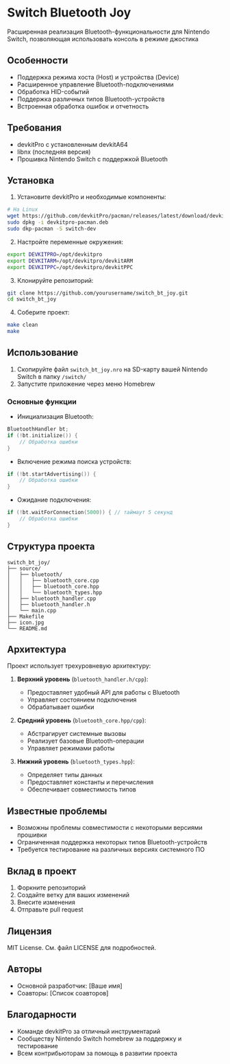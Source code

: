# Switch Bluetooth Joy

Расширенная реализация Bluetooth-функциональности для Nintendo Switch, позволяющая использовать консоль в режиме джостика

## Особенности

- Поддержка режима хоста (Host) и устройства (Device)
- Расширенное управление Bluetooth-подключениями
- Обработка HID-событий
- Поддержка различных типов Bluetooth-устройств
- Встроенная обработка ошибок и отчетность

## Требования

- devkitPro с установленным devkitA64
- libnx (последняя версия)
- Прошивка Nintendo Switch с поддержкой Bluetooth

## Установка

1. Установите devkitPro и необходимые компоненты:
```bash
# На Linux
wget https://github.com/devkitPro/pacman/releases/latest/download/devkitpro-pacman.deb
sudo dpkg -i devkitpro-pacman.deb
sudo dkp-pacman -S switch-dev
```

2. Настройте переменные окружения:
```bash
export DEVKITPRO=/opt/devkitpro
export DEVKITARM=/opt/devkitpro/devkitARM
export DEVKITPPC=/opt/devkitpro/devkitPPC
```

3. Клонируйте репозиторий:
```bash
git clone https://github.com/yourusername/switch_bt_joy.git
cd switch_bt_joy
```

4. Соберите проект:
```bash
make clean
make
```

## Использование

1. Скопируйте файл `switch_bt_joy.nro` на SD-карту вашей Nintendo Switch в папку `/switch/`
2. Запустите приложение через меню Homebrew

### Основные функции

- Инициализация Bluetooth:
```cpp
BluetoothHandler bt;
if (!bt.initialize()) {
    // Обработка ошибки
}
```

- Включение режима поиска устройств:
```cpp
if (!bt.startAdvertising()) {
    // Обработка ошибки
}
```

- Ожидание подключения:
```cpp
if (!bt.waitForConnection(5000)) { // таймаут 5 секунд
    // Обработка ошибки
}
```

## Структура проекта

```
switch_bt_joy/
├── source/
│   ├── bluetooth/
│   │   ├── bluetooth_core.cpp
│   │   ├── bluetooth_core.hpp
│   │   └── bluetooth_types.hpp
│   ├── bluetooth_handler.cpp
│   ├── bluetooth_handler.h
│   └── main.cpp
├── Makefile
├── icon.jpg
└── README.md
```

## Архитектура

Проект использует трехуровневую архитектуру:

1. **Верхний уровень** (`bluetooth_handler.h/cpp`):
   - Предоставляет удобный API для работы с Bluetooth
   - Управляет состоянием подключения
   - Обрабатывает ошибки

2. **Средний уровень** (`bluetooth_core.hpp/cpp`):
   - Абстрагирует системные вызовы
   - Реализует базовые Bluetooth-операции
   - Управляет режимами работы

3. **Нижний уровень** (`bluetooth_types.hpp`):
   - Определяет типы данных
   - Предоставляет константы и перечисления
   - Обеспечивает совместимость типов

## Известные проблемы

- Возможны проблемы совместимости с некоторыми версиями прошивки
- Ограниченная поддержка некоторых типов Bluetooth-устройств
- Требуется тестирование на различных версиях системного ПО

## Вклад в проект

1. Форкните репозиторий
2. Создайте ветку для ваших изменений
3. Внесите изменения
4. Отправьте pull request

## Лицензия

MIT License. См. файл LICENSE для подробностей.

## Авторы

- Основной разработчик: [Ваше имя]
- Соавторы: [Список соавторов]

## Благодарности

- Команде devkitPro за отличный инструментарий
- Сообществу Nintendo Switch homebrew за поддержку и тестирование
- Всем контрибьюторам за помощь в развитии проекта
